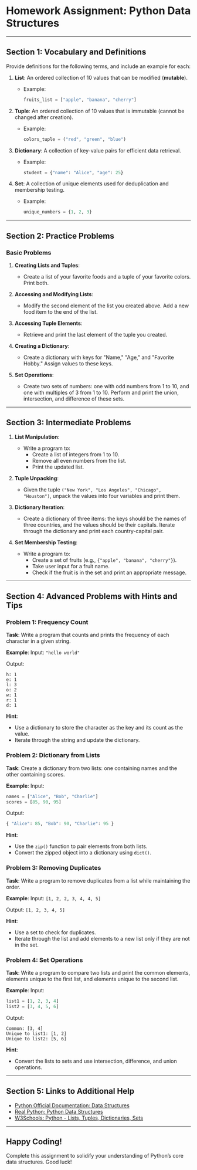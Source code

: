# Homework Assignment: Python Data Structures

---

## **Section 1: Vocabulary and Definitions**

Provide definitions for the following terms, and include an example for each:

1. **List**: An ordered collection of 10 values that can be modified (**mutable**).
   - Example:
     ```python
     fruits_list = ["apple", "banana", "cherry"]
     ```

2. **Tuple**: An ordered collection of 10 values that is immutable (cannot be changed after creation).
   - Example:
     ```python
     colors_tuple = ("red", "green", "blue")
     ```

3. **Dictionary**: A collection of key-value pairs for efficient data retrieval.
   - Example:
     ```python
     student = {"name": "Alice", "age": 25}
     ```

4. **Set**: A collection of unique elements used for deduplication and membership testing.
   - Example:
     ```python
     unique_numbers = {1, 2, 3}
     ```

---

## **Section 2: Practice Problems**

### **Basic Problems**

1. **Creating Lists and Tuples**:
   - Create a list of your favorite foods and a tuple of your favorite colors. Print both.

2. **Accessing and Modifying Lists**:
   - Modify the second element of the list you created above. Add a new food item to the end of the list.

3. **Accessing Tuple Elements**:
   - Retrieve and print the last element of the tuple you created.

4. **Creating a Dictionary**:
   - Create a dictionary with keys for "Name," "Age," and "Favorite Hobby." Assign values to these keys.

5. **Set Operations**:
   - Create two sets of numbers: one with odd numbers from 1 to 10, and one with multiples of 3 from 1 to 10. Perform and print the union, intersection, and difference of these sets.

---

## **Section 3: Intermediate Problems**

1. **List Manipulation**:
   - Write a program to:
     - Create a list of integers from 1 to 10.
     - Remove all even numbers from the list.
     - Print the updated list.

2. **Tuple Unpacking**:
   - Given the tuple `("New York", "Los Angeles", "Chicago", "Houston")`, unpack the values into four variables and print them.

3. **Dictionary Iteration**:
   - Create a dictionary of three items: the keys should be the names of three countries, and the values should be their capitals. Iterate through the dictionary and print each country-capital pair.

4. **Set Membership Testing**:
   - Write a program to:
     - Create a set of fruits (e.g., `{"apple", "banana", "cherry"}`).
     - Take user input for a fruit name.
     - Check if the fruit is in the set and print an appropriate message.

---

## **Section 4: Advanced Problems with Hints and Tips**

### Problem 1: Frequency Count

**Task**:
Write a program that counts and prints the frequency of each character in a given string.

**Example**:
Input: `"hello world"`

Output:
```
h: 1
e: 1
l: 3
o: 2
w: 1
r: 1
d: 1
```

**Hint**:
- Use a dictionary to store the character as the key and its count as the value.
- Iterate through the string and update the dictionary.

### Problem 2: Dictionary from Lists

**Task**:
Create a dictionary from two lists: one containing names and the other containing scores.

**Example**:
Input:
```python
names = ["Alice", "Bob", "Charlie"]
scores = [85, 90, 95]
```

Output:
```python
{ "Alice": 85, "Bob": 90, "Charlie": 95 }
```

**Hint**:
- Use the `zip()` function to pair elements from both lists.
- Convert the zipped object into a dictionary using `dict()`.

### Problem 3: Removing Duplicates

**Task**:
Write a program to remove duplicates from a list while maintaining the order.

**Example**:
Input: `[1, 2, 2, 3, 4, 4, 5]`

Output:
`[1, 2, 3, 4, 5]`

**Hint**:
- Use a set to check for duplicates.
- Iterate through the list and add elements to a new list only if they are not in the set.

### Problem 4: Set Operations

**Task**:
Write a program to compare two lists and print the common elements, elements unique to the first list, and elements unique to the second list.

**Example**:
Input:
```python
list1 = [1, 2, 3, 4]
list2 = [3, 4, 5, 6]
```

Output:
```
Common: [3, 4]
Unique to list1: [1, 2]
Unique to list2: [5, 6]
```

**Hint**:
- Convert the lists to sets and use intersection, difference, and union operations.

---

## **Section 5: Links to Additional Help**

- [Python Official Documentation: Data Structures](https://docs.python.org/3/tutorial/datastructures.html)
- [Real Python: Python Data Structures](https://realpython.com/python-data-structures/)
- [W3Schools: Python - Lists, Tuples, Dictionaries, Sets](https://www.w3schools.com/python/python_lists.asp)

---

## **Happy Coding!**

Complete this assignment to solidify your understanding of Python’s core data structures. Good luck!

